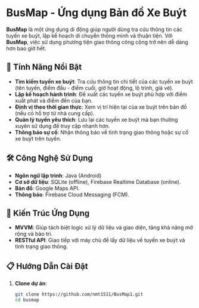 # BusMap - Ứng dụng Bản đồ Xe Buýt


**BusMap** là một ứng dụng di động giúp người dùng tra cứu thông tin các tuyến xe buýt, lập kế hoạch di chuyển thông minh và thuận tiện. Với **BusMap**, việc sử dụng phương tiện giao thông công cộng trở nên dễ dàng hơn bao giờ hết.

## 🌟 Tính Năng Nổi Bật

- **Tìm kiếm tuyến xe buýt**: Tra cứu thông tin chi tiết của các tuyến xe buýt (tên tuyến, điểm đầu - điểm cuối, giờ hoạt động, lộ trình, giá vé).
- **Lập kế hoạch hành trình**: Đề xuất các tuyến xe buýt phù hợp với điểm xuất phát và điểm đến của bạn.
- **Định vị theo thời gian thực**: Xem vị trí hiện tại của xe buýt trên bản đồ (nếu có hỗ trợ từ nhà cung cấp).
- **Quản lý tuyến yêu thích**: Lưu lại các tuyến xe buýt mà bạn thường xuyên sử dụng để truy cập nhanh hơn.
- **Thông báo sự cố**: Nhận thông báo về tình trạng giao thông hoặc sự cố xe buýt trên tuyến.

## 🛠️ Công Nghệ Sử Dụng

- **Ngôn ngữ lập trình**: Java (Android)
- **Cơ sở dữ liệu**: SQLite (offline), Firebase Realtime Database (online).
- **Bản đồ**: Google Maps API.
- **Thông báo**: Firebase Cloud Messaging (FCM).

## 📖 Kiến Trúc Ứng Dụng

- **MVVM**: Giúp tách biệt logic xử lý dữ liệu và giao diện, tăng khả năng mở rộng và bảo trì.
- **RESTful API**: Giao tiếp với máy chủ để lấy dữ liệu về tuyến xe buýt và tình trạng giao thông.

## 📋 Hướng Dẫn Cài Đặt

1. **Clone dự án**:  
   ```bash
   git clone https://github.com/nmt1511/BusMap1.git
   cd busmap
